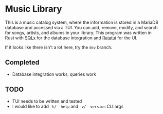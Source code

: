 # Music Library

This is a music catalog system, where the information is stored in a MariaDB database and accessed via a TUI. You can add, remove, modify, and search for songs, artists, and albums in your library. This program was written in Rust with [SQLx](https://crates.io/crates/sqlx) for the database integration and [Ratatui](https://ratatui.rs/) for the UI. 

If it looks like there isn't a lot here, try the `dev` branch.

## Completed
- Database integration works, queries work

## TODO
- TUI needs to be written and tested
- I would like to add `-h/--help` and `-v/--version` CLI args
